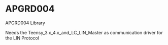 # APGRD004
APGRD004 Library

Needs the Teensy_3.x_4.x_and_LC_LIN_Master as communication driver for the LIN Protocol
